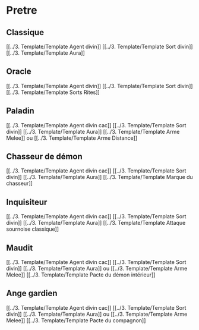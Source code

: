 # Pretre
## Classique
[[../3. Template/Template Agent divin]]
[[../3. Template/Template Sort divin]]
[[../3. Template/Template Aura]]

## Oracle
[[../3. Template/Template Agent divin]]
[[../3. Template/Template Sort divin]]
[[../3. Template/Template Sorts Rites]] 

## Paladin
[[../3. Template/Template Agent divin cac]]
[[../3. Template/Template Sort divin]]
[[../3. Template/Template Aura]]
[[../3. Template/Template Arme Melee]] ou [[../3. Template/Template Arme Distance]]

## Chasseur de démon
[[../3. Template/Template Agent divin cac]]
[[../3. Template/Template Sort divin]]
[[../3. Template/Template Aura]]
[[../3. Template/Template Marque du chasseur]]

## Inquisiteur
[[../3. Template/Template Agent divin cac]]
[[../3. Template/Template Sort divin]]
[[../3. Template/Template Aura]]
[[../3. Template/Template Attaque sournoise classique]]

## Maudit
[[../3. Template/Template Agent divin cac]]
[[../3. Template/Template Sort divin]]
[[../3. Template/Template Aura]] ou [[../3. Template/Template Arme Melee]]
[[../3. Template/Template Pacte du démon intérieur]]


## Ange gardien
[[../3. Template/Template Agent divin cac]]
[[../3. Template/Template Sort divin]]
[[../3. Template/Template Aura]] ou [[../3. Template/Template Arme Melee]]
[[../3. Template/Template Pacte du compagnon]]